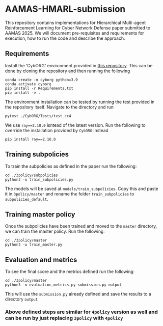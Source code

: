 # AAMAS-HMARL-submission


This repository contains implementations for Hierarchical Multi-agent Reinforcement Learning for Cyber Network Defense paper submitted to AAMAS 2025. We will document pre-requisites and requirements for execution, how to run the code and describe the approach.


## Requirements
Install the 'CybORG' environment provided in [this repository](https://github.com/cage-challenge/cage-challenge-4). This can be done by cloning the repository and then running the following
```
conda create -n cyborg python=3.9
conda activate cyborg
pip install -r Requirements.txt
pip install -e .
```

The environment installation can be tested by running the test provided in the repository itself. Navigate to the directory and run
```
pytest ./CybORG/Tests/test_cc4
```

We use ``ray==2.10.0`` isntead of the latest version. Run the following to override the installation provided by `CybORG` instead
```
pip install ray==2.10.0
```

## Training subpolicies

To train the subpolicies as defined in the paper run the following:
```
cd ./3policy/subpolicies
python3 -u train_subpolicies.py
```

The models will be saved at `models/train_subpolicies`. Copy this and paste it in `3policy/master` and rename the folder `train_subpolicies` to `subpolicies_default`.

## Training master policy
Once the subpolicies have been trained and moved to the `master` directory, we can train the master policy. Run the following:
```
cd ./3policy/master
python3 -u train_master.py
```
## Evaluation and metrics
To see the final score and the metrics defined run the following:
```
cd ./3policy/master
python3 -u evaluation_metrics.py submission.py output
```
This will use the `submission.py` already defined and save the results to a directory `output`

### Above defined steps are similar for `4policy` version as well and can be run by just replacing `3policy` with `4policy`
